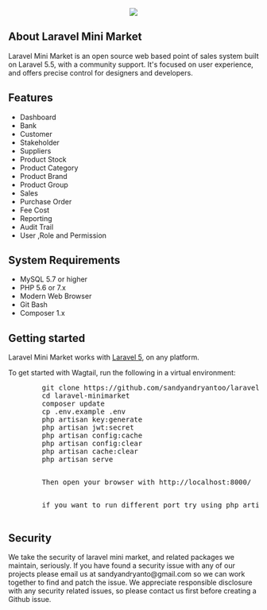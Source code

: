 <p align="center"><img src="https://www.dropbox.com/s/iem18a9c754uo7q/login.png?dl=0"></p>

## About Laravel Mini Market
Laravel Mini Market is an open source web based point of sales system built on Laravel 5.5, with a community support. It's focused on user experience, and offers precise control for designers and developers.

## Features
<ul>
    <li>Dashboard</li>
    <li>Bank</li>
    <li>Customer</li>
    <li>Stakeholder</li>
    <li>Suppliers</li>
    <li>Product Stock</li>
    <li>Product Category</li>
    <li>Product Brand</li>
    <li>Product Group</li>
    <li>Sales</li>
    <li>Purchase Order</li>
    <li>Fee Cost</li>
    <li>Reporting</li>
    <li>Audit Trail</li>
    <li>User ,Role and Permission</li>
</ul>

## System Requirements
<ul>
    <li>MySQL 5.7 or higher</li>
    <li>PHP 5.6 or 7.x</li>
    <li>Modern Web Browser</li>
    <li>Git Bash</li>
    <li>Composer 1.x</li>
</ul>

## Getting started

<p>Laravel Mini Market works with <a href="https://laravel.com/" rel="nofollow">Laravel 5</a>, on any platform.</p>
<p>To get started with Wagtail, run the following in a virtual environment:</p>

<div class="highlight highlight-source-shell">
    <pre>
        git clone https://github.com/sandyandryantoo/laravel-minimarket.git
        <span class="pl-c1">cd</span> laravel-minimarket
        composer update
        cp .env.example .env
        php artisan key:generate
        php artisan jwt:secret
        php artisan config:cache
        php artisan config:clear
        php artisan cache:clear
        php artisan serve
    </pre>
    <pre>
        Then open your browser with http://localhost:8000/
    </pre>
    <pre>
        if you want to run different port try using php artisan serve --port=[PORT_NUMBER] example php artisan serve --port=7070
    </pre>
</div>

## Security
<p>
    We take the security of laravel mini market, and related packages we maintain, seriously. If you have found a security issue with any of our projects please email us at sandyandryanto@gmail.com so we can work together to find and patch the issue. We appreciate responsible disclosure with any security related issues, so please contact us first before creating a Github issue.
</p>

